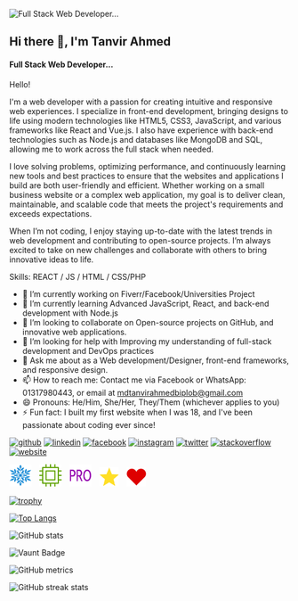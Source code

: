 ![Full Stack Web Developer...](https://pbs.twimg.com/profile_images/1826356368049340416/e88CWtsb_400x400.jpg)

## Hi there 👋, I'm Tanvir Ahmed
#### Full Stack Web Developer...


Hello!

I'm a web developer with a passion for creating intuitive and responsive web experiences. I specialize in front-end development, bringing designs to life using modern technologies like HTML5, CSS3, JavaScript, and various frameworks like React and Vue.js. I also have experience with back-end technologies such as Node.js and databases like MongoDB and SQL, allowing me to work across the full stack when needed.

I love solving problems, optimizing performance, and continuously learning new tools and best practices to ensure that the websites and applications I build are both user-friendly and efficient. Whether working on a small business website or a complex web application, my goal is to deliver clean, maintainable, and scalable code that meets the project's requirements and exceeds expectations.

When I’m not coding, I enjoy staying up-to-date with the latest trends in web development and contributing to open-source projects. I’m always excited to take on new challenges and collaborate with others to bring innovative ideas to life.

Skills: REACT / JS / HTML / CSS/PHP

- 🔭 I’m currently working on Fiverr/Facebook/Universities Project 
- 🌱 I’m currently learning Advanced JavaScript, React, and back-end development with Node.js 
- 👯 I’m looking to collaborate on Open-source projects on GitHub, and innovative web applications. 
- 🤔 I’m looking for help with Improving my understanding of full-stack development and DevOps practices 
- 💬 Ask me about as a Web development/Designer, front-end frameworks, and responsive design. 
- 📫 How to reach me: Contact me via Facebook or WhatsApp: 01317980443, or email at mdtanvirahmedbiplob@gmail.com 
- 😄 Pronouns: He/Him, She/Her, They/Them (whichever applies to you) 
- ⚡ Fun fact: I built my first website when I was 18, and I've been passionate about coding ever since! 


[<img src='https://cdn.jsdelivr.net/npm/simple-icons@3.0.1/icons/github.svg' alt='github' height='40'>](https://github.com/codingzonehere)  [<img src='https://cdn.jsdelivr.net/npm/simple-icons@3.0.1/icons/linkedin.svg' alt='linkedin' height='40'>](https://www.linkedin.com/in/codingzonehere/)  [<img src='https://cdn.jsdelivr.net/npm/simple-icons@3.0.1/icons/facebook.svg' alt='facebook' height='40'>](https://www.facebook.com/TanvirAhmed.2k24)  [<img src='https://cdn.jsdelivr.net/npm/simple-icons@3.0.1/icons/instagram.svg' alt='instagram' height='40'>](https://www.instagram.com/codingzonehere/)  [<img src='https://cdn.jsdelivr.net/npm/simple-icons@3.0.1/icons/twitter.svg' alt='twitter' height='40'>](https://twitter.com/codingzonehere)  [<img src='https://cdn.jsdelivr.net/npm/simple-icons@3.0.1/icons/stackoverflow.svg' alt='stackoverflow' height='40'>](https://stackoverflow.com/users/16973750)  [<img src='https://cdn.jsdelivr.net/npm/simple-icons@3.0.1/icons/icloud.svg' alt='website' height='40'>](https://github.com/codingzonehere/aboutme)  

<a href='https://archiveprogram.github.com/'><img src='https://raw.githubusercontent.com/acervenky/animated-github-badges/master/assets/acbadge.gif' width='40' height='40'></a> <a href='https://docs.github.com/en/developers'><img src='https://raw.githubusercontent.com/acervenky/animated-github-badges/master/assets/devbadge.gif' width='40' height='40'></a> <a href='https://github.com/pricing'><img src='https://raw.githubusercontent.com/acervenky/animated-github-badges/master/assets/pro.gif' width='40' height='40'></a> <a href='https://stars.github.com/'><img src='https://raw.githubusercontent.com/acervenky/animated-github-badges/master/assets/starbadge.gif' width='35' height='35'></a> <a href='https://docs.github.com/en/github/supporting-the-open-source-community-with-github-sponsors'><img src='https://raw.githubusercontent.com/acervenky/animated-github-badges/master/assets/sponsorbadge.gif' width='35' height='35'></a> 

[![trophy](https://github-profile-trophy.vercel.app/?username=codingzonehere)](https://github.com/ryo-ma/github-profile-trophy)

[![Top Langs](https://github-readme-stats.vercel.app/api/top-langs/?username=codingzonehere)](https://github.com/anuraghazra/github-readme-stats)

![GitHub stats](https://github-readme-stats.vercel.app/api?username=codingzonehere&show_icons=true&count_private=true)  

![Vaunt Badge](https://api.vaunt.dev/v1/github/entities/codingzonehere/contributions?format=svg&private=true)  

![GitHub metrics](https://metrics.lecoq.io/codingzonehere)  

![GitHub streak stats](https://streak-stats.demolab.com/?user=codingzonehere)  


